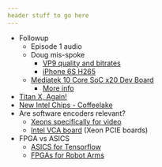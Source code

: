 ```yaml
---
header stuff to go here
---
```


* Followup
  * Episode 1 audio
  * Doug mis-spoke
    * [VP9 quality and bitrates](https://blogs.gnome.org/rbultje/2015/09/28/vp9-encodingdecoding-performance-vs-hevch-264/)
    * [iPhone 6S H265](https://www.reddit.com/r/PleX/comments/3mgg43/psa_hevcx265_and_the_iphone_6s6s/)
  * [Mediatek 10 Core SoC x20 Dev Board](http://labs.mediatek.com/site/global/developer_tools/mediatek_android/open_platform/index.gsp)
    * [More info](http://mediatek-helio.com/x20/)
* [Titan X, Again!](https://blogs.nvidia.com/blog/2016/07/21/titan-x/)
* [New Intel Chips - Coffeelake](http://wccftech.com/intel-14nm-coffee-lake-10nm-cannonlake-2018/)
* Are software encoders relevant?
  * [Xeons specifically for video](http://www.anandtech.com/show/10361/intel-announces-xeon-e3-1500-v5-iris-pro-and-edram-for-streaming-video)
  * [Intel VCA board](http://www.intel.com/content/dam/support/us/en/documents/server-products/valleyvista_qsg_h90575001.pdf) (Xeon PCIE boards)
* FPGA vs ASICS
  * [ASICS for Tensorflow](https://cloudplatform.googleblog.com/2016/05/Google-supercharges-machine-learning-tasks-with-custom-chip.html)
  * [FPGAs for Robot Arms](http://spectrum.ieee.org/automaton/robotics/robotics-software/custom-processor-speeds-up-robot-motion-planning-by-factor-of-1000)
  
